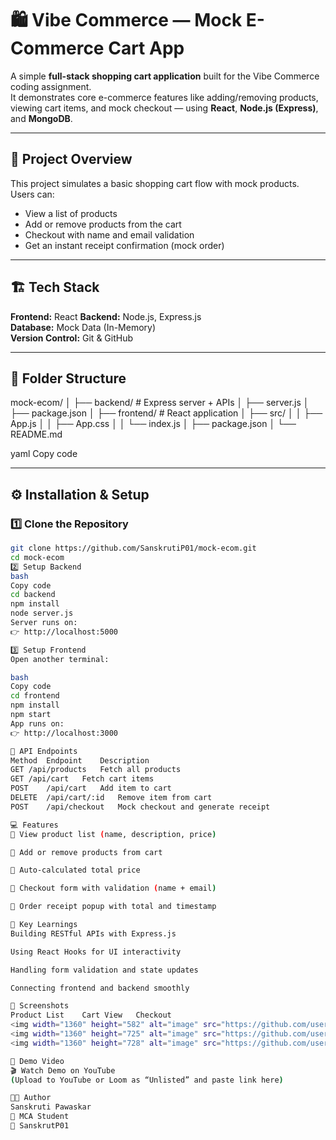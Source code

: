 # 🛍️ Vibe Commerce — Mock E-Commerce Cart App

A simple **full-stack shopping cart application** built for the Vibe Commerce coding assignment.  
It demonstrates core e-commerce features like adding/removing products, viewing cart items, and mock checkout — using **React**, **Node.js (Express)**, and **MongoDB**.

---

## 🚀 Project Overview

This project simulates a basic shopping cart flow with mock products.  
Users can:
- View a list of products
- Add or remove products from the cart
- Checkout with name and email validation
- Get an instant receipt confirmation (mock order)

---

## 🏗️ Tech Stack

**Frontend:** React 
**Backend:** Node.js, Express.js  
**Database:** Mock Data (In-Memory)  
**Version Control:** Git & GitHub

---

## 📁 Folder Structure

mock-ecom/
│
├── backend/ # Express server + APIs
│ ├── server.js
│ ├── package.json
│
├── frontend/ # React application
│ ├── src/
│ │ ├── App.js
│ │ ├── App.css
│ │ └── index.js
│ ├── package.json
│
└── README.md

yaml
Copy code

---

## ⚙️ Installation & Setup

### 1️⃣ Clone the Repository
```bash
git clone https://github.com/SanskrutiP01/mock-ecom.git
cd mock-ecom
2️⃣ Setup Backend
bash
Copy code
cd backend
npm install
node server.js
Server runs on:
👉 http://localhost:5000

3️⃣ Setup Frontend
Open another terminal:

bash
Copy code
cd frontend
npm install
npm start
App runs on:
👉 http://localhost:3000

🔗 API Endpoints
Method	Endpoint	Description
GET	/api/products	Fetch all products
GET	/api/cart	Fetch cart items
POST	/api/cart	Add item to cart
DELETE	/api/cart/:id	Remove item from cart
POST	/api/checkout	Mock checkout and generate receipt

💻 Features
🧾 View product list (name, description, price)

🛒 Add or remove products from cart

💸 Auto-calculated total price

🧍 Checkout form with validation (name + email)

📄 Order receipt popup with total and timestamp

🧠 Key Learnings
Building RESTful APIs with Express.js

Using React Hooks for UI interactivity

Handling form validation and state updates

Connecting frontend and backend smoothly

📸 Screenshots
Product List	Cart View	Checkout
<img width="1360" height="582" alt="image" src="https://github.com/user-attachments/assets/b7de598c-6ec8-4ea8-a87d-d1c34b5f731d" />
<img width="1360" height="725" alt="image" src="https://github.com/user-attachments/assets/d8dec771-7473-4d8d-aa28-409346274965" />
<img width="1360" height="728" alt="image" src="https://github.com/user-attachments/assets/0ad9639c-3a05-44cf-aa5f-b9763606075a" />

🎥 Demo Video
🎬 Watch Demo on YouTube
(Upload to YouTube or Loom as “Unlisted” and paste link here)

👩‍💻 Author
Sanskruti Pawaskar
📍 MCA Student 
🔗 SanskrutP01









